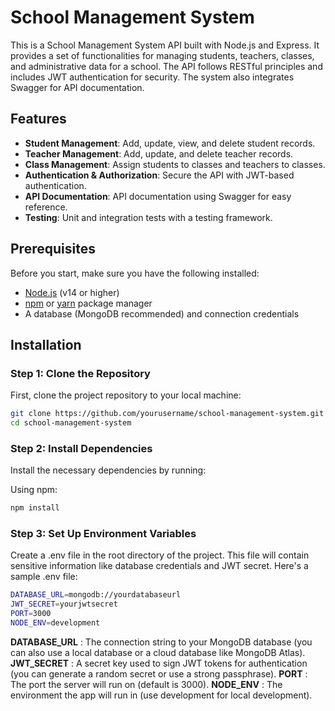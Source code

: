 # School Management System

This is a School Management System API built with Node.js and Express. It provides a set of functionalities for managing students, teachers, classes, and administrative data for a school. The API follows RESTful principles and includes JWT authentication for security. The system also integrates Swagger for API documentation.

## Features

- **Student Management**: Add, update, view, and delete student records.
- **Teacher Management**: Add, update, and delete teacher records.
- **Class Management**: Assign students to classes and teachers to classes.
- **Authentication & Authorization**: Secure the API with JWT-based authentication.
- **API Documentation**: API documentation using Swagger for easy reference.
- **Testing**: Unit and integration tests with a testing framework.

## Prerequisites

Before you start, make sure you have the following installed:

- [Node.js](https://nodejs.org/) (v14 or higher)
- [npm](https://www.npmjs.com/) or [yarn](https://yarnpkg.com/) package manager
- A database (MongoDB recommended) and connection credentials

## Installation

### Step 1: Clone the Repository

First, clone the project repository to your local machine:

```bash
git clone https://github.com/yourusername/school-management-system.git
cd school-management-system
```
### Step 2: Install Dependencies

Install the necessary dependencies by running:

Using npm:

```bash
npm install
```

### Step 3: Set Up Environment Variables

Create a .env file in the root directory of the project. This file will contain sensitive information like database credentials and JWT secret. Here's a sample .env file:

```bash
DATABASE_URL=mongodb://yourdatabaseurl
JWT_SECRET=yourjwtsecret
PORT=3000
NODE_ENV=development
```
**DATABASE_URL** : The connection string to your MongoDB database (you can also use a local database or a cloud database like MongoDB Atlas).
**JWT_SECRET** : A secret key used to sign JWT tokens for authentication (you can generate a random secret or use a strong passphrase).
**PORT** : The port the server will run on (default is 3000).
**NODE_ENV** : The environment the app will run in (use development for local development).
